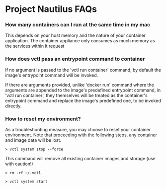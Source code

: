 # Project Nautilus FAQs

### How many containers can I run at the same time in my mac

This depends on your host memory and the nature of your container application. The container appliance only consumes as much memory as the services within it request

### How does vctl pass an entrypoint command to container

If no argument is passed to the 'vctl run container' command, by default the image's entrypoint command will be invoked.

 If there are arguments provided, unlike 'docker run' command where the arguments are appended to the image's predefined entrypoint command, in 'vctl run container', they themselves will be treated as the container's entrypoint command and replace the image's predefined one, to be invoked directly.


### How to reset my environment?

As a troubleshooting measure, you may choose to reset your container environment. 
Note that proceeding with the following steps, any container and image data will be lost.

```
> vctl system stop --force
```

This command will remove all existing container images and storage (use with caution!)

```
> rm -rf ~/.vctl 

> vctl system start
```
